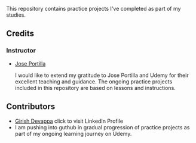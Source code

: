 This repository contains practice projects I've completed as part of my studies.

## Credits

### Instructor

- [Jose Portilla](https://www.udemy.com/course/python-and-django-full-stack-web-developer-bootcamp/?couponCode=ST12MT030524#instructor-1)

  I would like to extend my gratitude to Jose Portilla and Udemy for their excellent teaching and guidance. The ongoing practice projects included in this repository are based on lessons and instructions.

## Contributors

- [Girish Devappa](https://www.linkedin.com/in/girish-devappa-5539b4190/)  click to visit LinkedIn Profile
- 
  I am pushing into guthub in gradual progression of practice projects as part of my ongoing learning journey on Udemy.
  

